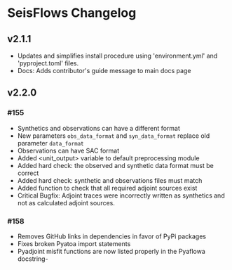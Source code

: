 # SeisFlows Changelog

## v2.1.1

- Updates and simplifies install procedure using 'environment.yml' and 
  'pyproject.toml' files. 
- Docs: Adds contributor's guide message to main docs page

## v2.2.0

### #155
- Synthetics and observations can have a different format
- New parameters `obs_data_format` and `syn_data_format` replace old parameter
  `data_format`
- Observations can have SAC format
- Added <unit_output> variable to default preprocessing module
- Added hard check: the observed and synthetic data format must be correct
- Added hard check: synthetic and observations files must match
- Added function to check that all required adjoint sources exist
- Critical Bugfix: Adjoint traces were incorrectly written as synthetics and not
  as calculated adjoint sources.

### #158
- Removes GitHub links in dependencies in favor of PyPi packages
- Fixes broken Pyatoa import statements
- Pyadjoint misfit functions are now listed properly in the Pyaflowa docstring- 
